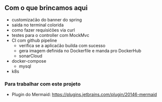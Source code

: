 ## Com o que brincamos aqui

- customizaćão do banner do spring
- saida no terminal colorida
- como fazer requisićões via curl
- testes para o controller com MockMvc
- CI com github pipeline
  - verifica se a aplicaćão builda com sucesso
  - gera imagem definida no Dockerfile e manda pro DockerHub
  - sonarCloud
- docker-compose
  - mysql
- k8s

### Para trabalhar com este projeto
- Plugin do Mermaid: https://plugins.jetbrains.com/plugin/20146-mermaid